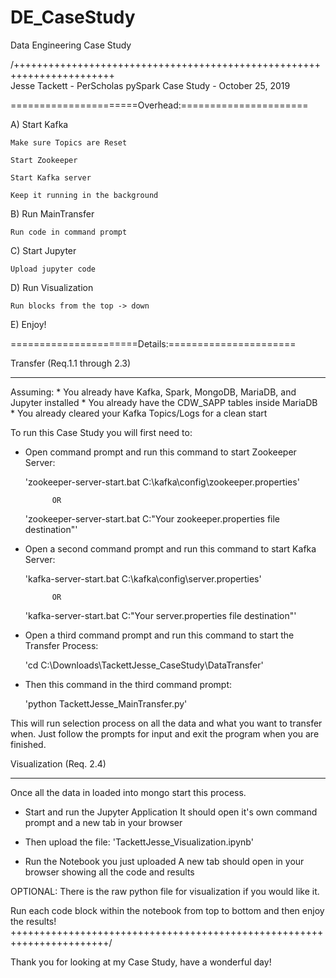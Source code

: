 # DE_CaseStudy
Data Engineering Case Study

/+++++++++++++++++++++++++++++++++++++++++++++++++++++++++++++++++++++++\
Jesse Tackett - PerScholas pySpark Case Study - October 25, 2019

======================Overhead:======================

A) Start Kafka

	Make sure Topics are Reset
	
	Start Zookeeper
	
	Start Kafka server
	
	Keep it running in the background
	
B) Run MainTransfer

	Run code in command prompt
	
C) Start Jupyter

	Upload jupyter code
	
D) Run Visualization

	Run blocks from the top -> down
	
E) Enjoy!

======================Details:======================

Transfer (Req.1.1 through 2.3)
-------- ---------------------
Assuming:
	* You already have Kafka, Spark, MongoDB, MariaDB, and Jupyter installed
	* You already have the CDW_SAPP tables inside MariaDB
	* You already cleared your Kafka Topics/Logs for a clean start

To run this Case Study you will first need to:

* Open command prompt and run this command to start Zookeeper Server:

	'zookeeper-server-start.bat C:\kafka\config\zookeeper.properties'
	
			OR
			
	'zookeeper-server-start.bat C:\"Your zookeeper.properties file destination"'

* Open a second command prompt and run this command to start Kafka Server:

	'kafka-server-start.bat C:\kafka\config\server.properties'
	
			OR
			
	'kafka-server-start.bat C:\"Your server.properties file destination"'

* Open a third command prompt and run this command to start the Transfer Process:

	'cd C:\Downloads\TackettJesse_CaseStudy\DataTransfer'

* Then this command in the third command prompt:

	'python TackettJesse_MainTransfer.py'
	
This will run selection process on all the data and what you want to transfer when.
Just follow the prompts for input and exit the program when you are finished.

Visualization (Req. 2.4)
------------- ----------
Once all the data in loaded into mongo start this process.

* Start and run the Jupyter Application
	It should open it's own command prompt and a new tab in your browser

* Then upload the file:
	'TackettJesse_Visualization.ipynb'

* Run the Notebook you just uploaded
	A new tab should open in your browser showing all the code and results

OPTIONAL:
	There is the raw python file for visualization if you would like it.

Run each code block within the notebook from top to bottom and then enjoy the results!
\+++++++++++++++++++++++++++++++++++++++++++++++++++++++++++++++++++++++/


Thank you for looking at my Case Study, have a wonderful day!
